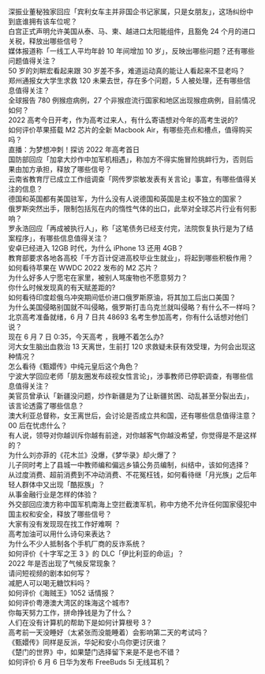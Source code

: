 深振业董秘独家回应「宾利女车主并非国企书记家属，只是女朋友」，这场纠纷中到底谁拥有该车位呢？  
白宫正式声明允许美国从泰、马、柬、越进口太阳能组件，且豁免 24 个月的进口关税，释放出哪些信号？  
媒体报道称「一线工人平均年龄 10 年间增加 10 岁」，反映出哪些问题？还有哪些问题值得关注？  
50 岁的刘畊宏看起来跟 30 岁差不多，难道运动真的能让人看起来不显老吗？  
郑州通报女大学生求救 120 未果去世，存在多个问题，5 人被处理，还有哪些信息值得关注？  
全球报告 780 例猴痘病例，27 个非猴痘流行国家和地区出现猴痘病例，目前情况如何？  
2022 高考今日开考，作为高考过来人，有什么寄语想对今年的高考生说的?  
如何评价苹果搭载 M2 芯片的全新 Macbook Air，有哪些亮点和槽点，值得购买吗？  
直播：为梦想冲刺！探访 2022 年高考首日  
国防部回应「加拿大炒作中加军机相遇」，称加方不得实施冒险挑衅行为，否则后果由加方承担，释放了哪些信号？  
云南省教育厅已成立工作组调查「网传罗崇敏发表有关言论」事宜，有哪些值得关注的信息？  
德国和英国都有美国驻军，为什么没有人说德国和英国是主权不独立的国家？  
俄罗斯突然出手，限制包括氖在内的惰性气体的出口，此举对全球芯片行业有何影响？  
罗永浩回应「再成被执行人」，称「这笔债务已经支付完，法院恢复执行是为了结案程序」，有哪些信息值得关注？  
安卓已经进入 12GB 时代，为什么 iPhone 13 还用 4GB？  
教育部要求各地各高校「千方百计促进高校毕业生就业」，将起到哪些积极作用？  
如何看待苹果在 WWDC 2022 发布的 M2 芯片？  
为什么好多人宁愿宅在家里，被别人骂废物也不愿意努力？  
你什么时候发现真的有天赋差距的?  
如何看待印度趁俄乌冲突期间低价进口俄罗斯原油，将其加工后出口美国？  
为什么美国侵略别国就不叫侵略，俄罗斯打击乌克兰就叫侵略？有什么不一样吗？  
北京高考准备就绪，6 月 7 日共 48693 名考生参加高考，你有什么话想对他们说？  
现在 6 月 7 日 0:35，今天高考 ，我睡不着怎么办?  
河大女生脑出血救治 13 天离世，生前打 120 求救疑未获有效受理，为何会出现这种情况？  
怎么看待《甄嬛传》中纯元皇后这个角色？  
宁波大学回应老师「朋友圈发布歧视女性言论」，涉事教师已停职调查，有哪些信息值得关注？  
美官员曾承认「新疆没问题，炒作新疆是为了让新疆贫困、动乱甚至分裂出去」，该言论透露了哪些信息？  
澳大利亚总督称，女王离世后，会讨论是否成立共和国，还有哪些信息值得注意？  
00 后在忧虑什么？  
有人说，领导对你越训斥你越有前途，对你越客气你越没希望，你觉得是不是这样的？  
为什么刘亦菲的《花木兰》没爆，《梦华录》却火爆了？  
儿子同时考上了县城一中教师编和偏远乡镇公务员编制，纠结中，该如何选择？  
从过度消费、超前消费到不冲动消费、不花冤枉钱，如何看待继「月光族」之后年轻人群体中又出现「酷抠族」？  
从事金融行业是怎样的体验？  
外交部回应澳方称中国军机南海上空拦截澳军机，称中方绝不允许任何国家侵犯中国主权和安全，释放了哪些信号？  
大家有没有发现现在找工作好难啊 ？  
高考加油可以用什么诗句来表达？  
为什么不少人抵制各个手机厂商的反诈系统？  
如何评价《十字军之王 3 》的 DLC「伊比利亚的命运」？  
2022 年是否出现了气候反常现象？  
请问短视频的剧本如何写？  
减肥人可以喝无糖饮料吗？  
如何评价《海贼王》1052 话情报？  
如何评价粤港澳大湾区的珠海这个城市?  
你每天努力工作，拼命挣钱是为了什么？  
人们在没有计算机的帮助下是如何计算根号 3？  
高考前一天没睡好（太紧张而没能睡着）会影响第二天的考试吗？  
《甄嬛传》同样是反派，华妃和安小鸟你更讨厌谁？  
《楚门的世界》中，如果楚门选择留下来是不是也不错？  
如何评价 6 月 6 日华为发布 FreeBuds 5i 无线耳机？  
